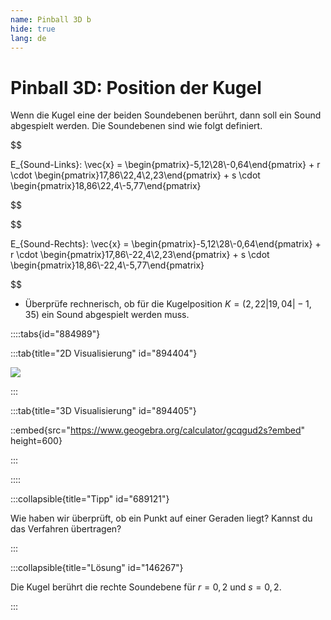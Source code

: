 ```yaml
---
name: Pinball 3D b
hide: true
lang: de
---
```


# Pinball 3D: Position der Kugel

Wenn die Kugel eine der beiden Soundebenen berührt, dann soll ein Sound abgespielt werden. Die Soundebenen sind wie folgt definiert.

$$

E_{Sound-Links}: \vec{x} = \begin{pmatrix}-5,12\\28\\-0,64\end{pmatrix} + r \cdot \begin{pmatrix}17,86\\22,4\\2,23\end{pmatrix} + s \cdot \begin{pmatrix}18,86\\22,4\\-5,77\end{pmatrix}

$$

$$

E_{Sound-Rechts}: \vec{x} = \begin{pmatrix}-5,12\\28\\-0,64\end{pmatrix} + r \cdot \begin{pmatrix}17,86\\-22,4\\2,23\end{pmatrix} + s \cdot \begin{pmatrix}18,86\\-22,4\\-5,77\end{pmatrix}

$$

- Überprüfe rechnerisch, ob für die Kugelposition $K=(2,22|19,04|-1,35)$ ein Sound abgespielt werden muss.

::::tabs{id="884989"}

:::tab{title="2D Visualisierung" id="894404"}

![](/assets/oberstufe/analytische-geometrie/parameterform-von-ebenen/pinball3d-sound.png)

:::

:::tab{title="3D Visualisierung" id="894405"}

::embed{src="https://www.geogebra.org/calculator/gcqgud2s?embed" height=600}


:::

::::


:::collapsible{title="Tipp" id="689121"}

Wie haben wir überprüft, ob ein Punkt auf einer Geraden liegt? Kannst du das Verfahren übertragen?

:::

:::collapsible{title="Lösung" id="146267"}

Die Kugel berührt die rechte Soundebene für $r=0,2$ und $s=0,2$.

:::
